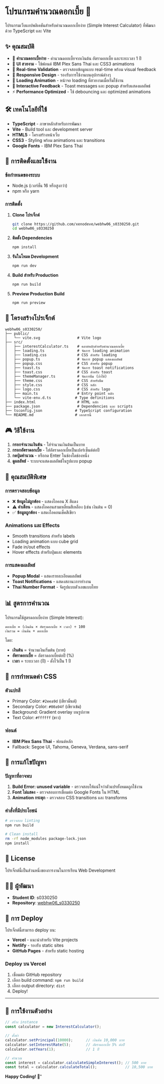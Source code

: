 # โปรแกรมคำนวณดอกเบี้ย 🧮

โปรแกรมเว็บแอปพลิเคชันสำหรับคำนวณดอกเบี้ยง่าย (Simple Interest Calculator) ที่พัฒนาด้วย TypeScript และ Vite

## ✨ คุณสมบัติ

- 🎯 **คำนวณดอกเบี้ยง่าย** - คำนวณดอกเบี้ยจากเงินต้น อัตราดอกเบี้ย และระยะเวลา 1 ปี
- 🎨 **UI สวยงาม** - ใช้ฟอนต์ IBM Plex Sans Thai และ CSS3 animations
- 🔄 **Real-time Validation** - ตรวจสอบข้อมูลแบบ real-time พร้อม visual feedback
- 📱 **Responsive Design** - รองรับการใช้งานบนอุปกรณ์ต่างๆ
- 🌟 **Loading Animation** - หน้าจอ loading ที่สวยงามเมื่อเริ่มใช้งาน
- 🎉 **Interactive Feedback** - Toast messages และ popup สำหรับแสดงผลลัพธ์
- ⚡ **Performance Optimized** - ใช้ debouncing และ optimized animations

## 🛠️ เทคโนโลยีที่ใช้

- **TypeScript** - ภาษาหลักสำหรับการพัฒนา
- **Vite** - Build tool และ development server
- **HTML5** - โครงสร้างหน้าเว็บ
- **CSS3** - Styling พร้อม animations และ transitions
- **Google Fonts** - IBM Plex Sans Thai

## 🚀 การติดตั้งและใช้งาน

### ข้อกำหนดของระบบ

- Node.js (เวอร์ชั่น 16 หรือสูงกว่า)
- npm หรือ yarn

### การติดตั้ง

1. **Clone โปรเจ็กต์**
   ```bash
   git clone https://github.com/xenodeve/webhw06_s0330250.git
   cd webhw06_s0330250
   ```

2. **ติดตั้ง Dependencies**
   ```bash
   npm install
   ```

3. **รันในโหมด Development**
   ```bash
   npm run dev
   ```

4. **Build สำหรับ Production**
   ```bash
   npm run build
   ```

5. **Preview Production Build**
   ```bash
   npm run preview
   ```

## 📁 โครงสร้างโปรเจ็กต์

```
webhw06_s0330250/
├── public/
│   └── vite.svg                 # Vite logo
├── src/
│   ├── interestCalculator.ts    # คลาสหลักสำหรับคำนวณดอกเบี้ย
│   ├── loading.ts               # จัดการ loading animation
│   ├── loading.css              # CSS สำหรับ loading
│   ├── popup.ts                 # จัดการ popup แสดงผลลัพธ์
│   ├── popup.css                # CSS สำหรับ popup
│   ├── toast.ts                 # จัดการ toast notifications
│   ├── toast.css                # CSS สำหรับ toast
│   ├── themeManager.ts          # จัดการธีม (ถ้าใช้)
│   ├── theme.css                # CSS สำหรับธีม
│   ├── style.css                # CSS หลัก
│   ├── logo.css                 # CSS สำหรับ logo
│   ├── main.ts                  # Entry point หลัก
│   └── vite-env.d.ts           # Type definitions
├── index.html                   # HTML หลัก
├── package.json                 # Dependencies และ scripts
├── tsconfig.json               # TypeScript configuration
└── README.md                   # เอกสารนี้
```

## 🎮 วิธีใช้งาน

1. **กรอกจำนวนเงินต้น** - ใส่จำนวนเงินต้นเป็นบาท
2. **กรอกอัตราดอกเบี้ย** - ใส่อัตราดอกเบี้ยเป็นเปอร์เซ็นต์ต่อปี
3. **กดปุ่มคำนวณ** - หรือกด Enter ในช่องใดช่องหนึ่ง
4. **ดูผลลัพธ์** - ระบบจะแสดงผลลัพธ์ในรูปแบบ popup

## 🔧 คุณสมบัติพิเศษ

### การตรวจสอบข้อมูล
- ❌ **ข้อมูลไม่ถูกต้อง** - แสดงไอคอน X สีแดง
- ⚠️ **คำเตือน** - แสดงไอคอนสามเหลี่ยมสีเหลือง (เช่น เงินต้น = 0)
- ✅ **ข้อมูลถูกต้อง** - แสดงไอคอนเช็คสีเขียว

### Animations และ Effects
- Smooth transitions สำหรับ labels
- Loading animation แบบ cube grid
- Fade in/out effects
- Hover effects สำหรับปุ่มและ elements

### การแสดงผลลัพธ์
- **Popup Modal** - แสดงรายละเอียดผลลัพธ์
- **Toast Notifications** - แสดงสถานะการทำงาน
- **Thai Number Format** - จัดรูปแบบตัวเลขแบบไทย

## 📊 สูตรการคำนวณ

โปรแกรมใช้สูตรดอกเบี้ยง่าย (Simple Interest):

```
ดอกเบี้ย = (เงินต้น × อัตราดอกเบี้ย × เวลา) ÷ 100
เงินรวม = เงินต้น + ดอกเบี้ย
```

โดย:
- **เงินต้น** = จำนวนเงินเริ่มต้น (บาท)
- **อัตราดอกเบี้ย** = อัตราดอกเบี้ยต่อปี (%)
- **เวลา** = ระยะเวลา (ปี) - ตั้งไว้เป็น 1 ปี

## 🎨 การกำหนดค่า CSS

### ตัวแปรสี
- Primary Color: `#2eea9d` (เขียวมิ้นต์)
- Secondary Color: `#00a94f` (เขียวเข้ม)
- Background: Gradient overlay บนรูปภาพ
- Text Color: `#ffffff` (ขาว)

### ฟอนต์
- **IBM Plex Sans Thai** - ฟอนต์หลัก
- Fallback: Segoe UI, Tahoma, Geneva, Verdana, sans-serif

## 🐛 การแก้ไขปัญหา

### ปัญหาที่อาจพบ
1. **Build Error: unused variable** - ตรวจสอบให้แน่ใจว่าตัวแปรทั้งหมดถูกใช้งาน
2. **Font ไม่แสดง** - ตรวจสอบการเชื่อมต่อ Google Fonts ใน HTML
3. **Animation กระตุก** - ตรวจสอบ CSS transitions และ transforms

### คำสั่งที่มีประโยชน์
```bash
# ตรวจสอบ linting
npm run build

# Clean install
rm -rf node_modules package-lock.json
npm install
```

## 📝 License

โปรเจ็กต์นี้เป็นส่วนหนึ่งของการงานในการเรียน Web Development

## 👨‍💻 ผู้พัฒนา

- **Student ID**: s0330250
- **Repository**: [webhw06_s0330250](https://github.com/xenodeve/webhw06_s0330250)

## 🔗 การ Deploy

โปรเจ็กต์นี้สามารถ deploy บน:
- **Vercel** - แนะนำสำหรับ Vite projects
- **Netlify** - รองรับ static sites
- **GitHub Pages** - สำหรับ static hosting

### Deploy บน Vercel
1. เชื่อมต่อ GitHub repository
2. เลือก build command: `npm run build`
3. เลือก output directory: `dist`
4. Deploy!

---

## 🎯 การใช้งานตัวอย่าง

```typescript
// สร้าง instance
const calculator = new InterestCalculator();

// ตั้งค่า
calculator.setPrincipal(10000);      // เงินต้น 10,000 บาท
calculator.setInterestRate(5);       // อัตราดอกเบี้ย 5% ต่อปี
calculator.setYears(1);              // 1 ปี

// คำนวณ
const interest = calculator.calculateSimpleInterest(); // 500 บาท
const total = calculator.calculateTotal();             // 10,500 บาท
```

**Happy Coding! 🚀**" 

